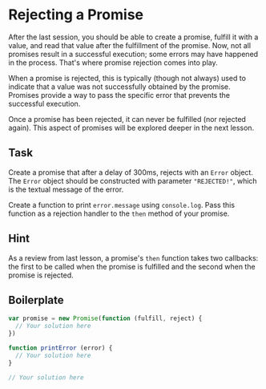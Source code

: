 # Rejecting a Promise

After the last session, you should be able to create a promise, fulfill it
with a value, and read that value after the fulfillment of the promise. Now,
not all promises result in a successful execution; some errors may have
happened in the process. That's where promise rejection comes into play.

When a promise is rejected, this is typically (though not always) used to
indicate that a value was not successfully obtained by the promise. Promises
provide a way to pass the specific error that prevents the successful
execution.

Once a promise has been rejected, it can never be fulfilled (nor rejected
again). This aspect of promises will be explored deeper in the next lesson.

## Task

Create a promise that after a delay of 300ms, rejects with an `Error` object.
The `Error` object should be constructed with parameter `"REJECTED!"`, which is
the textual message of the error.

Create a function to print `error.message` using `console.log`. Pass this
function as a rejection handler to the `then` method of your promise.

## Hint

As a review from last lesson, a promise's `then` function takes two callbacks:
the first to be called when the promise is fulfilled and the second when the
promise is rejected.

## Boilerplate

```js
var promise = new Promise(function (fulfill, reject) {
  // Your solution here
})

function printError (error) {
  // Your solution here
}

// Your solution here
```
